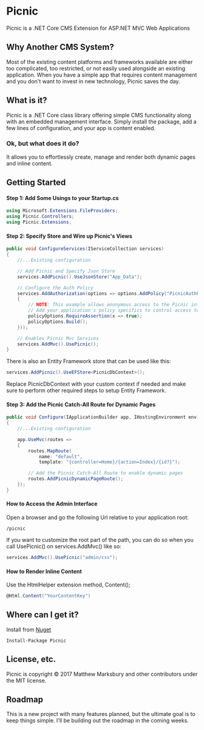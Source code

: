 # Picnic
Picnic is a .NET Core CMS Extension for ASP.NET MVC Web Applications


## Why Another CMS System?
Most of the existing content platforms and frameworks available are either too complicated, too restricted, or not easily used alongside an existing application.  When you have a simple app that requires content management and you don't want to invest in new technology, Picnic saves the day.


## What is it?
Picnic is a .NET Core class library offering simple CMS functionality along with an embedded management interface.  Simply install the package, add a few lines of configuration, and your app is content enabled.  

### Ok, but what does it do?
It allows you to effortlessly create, manage and render both dynamic pages and inline content.

## Getting Started

#### Step 1: Add Some Usings to your Startup.cs
```csharp
using Microsoft.Extensions.FileProviders;
using Picnic.Controllers;
using Picnic.Extensions;
```

#### Step 2: Specify Store and Wire up Picnic's Views
```csharp
public void ConfigureServices(IServiceCollection services)
{            
    //...Existing configuration

    // Add Picnic and Specify Json Store
    services.AddPicnic().UseJsonStore("App_Data");

    // Configure the Auth Policy
    services.AddAuthorization(options => options.AddPolicy("PicnicAuthPolicy", policyOptions =>
    {
        // NOTE: This example allows anonymous access to the Picnic interface
        // Add your application's policy specifics to control access to the Picnic interface
        policyOptions.RequireAssertion(x => true);
        policyOptions.Build();
    }));

    // Enables Picnic Mvc Services
    services.AddMvc().UsePicnic();
}
```

There is also an Entity Framework store that can be used like this:
```csharp
services.AddPicnic().UseEFStore<PicnicDbContext>();
```

Replace PicnicDbContext with your custom context if needed and make sure to perform other required steps to setup Entity Framework.

#### Step 3: Add the Picnic Catch-All Route for Dynamic Pages
```csharp
public void Configure(IApplicationBuilder app, IHostingEnvironment env)
{
    //...Existing configuration

    app.UseMvc(routes =>
    {
        routes.MapRoute(
            name: "default",
            template: "{controller=Home}/{action=Index}/{id?}");

        // Add the Picnic Catch-All Route to enable dynamic pages
        routes.AddPicnicDynamicPageRoute();
    });
}
```

#### How to Access the Admin Interface
Open a browser and go the following Url relative to your application root:
```
/picnic
```

If you want to customize the root part of the path, you can do so when you call UsePicnic() on services.AddMvc() like so:

```csharp
services.AddMvc().UsePicnic("admin/css");
```

#### How to Render Inline Content
Use the HtmlHelper extension method, Content();
```csharp
@Html.Content("YourContentKey")
```

## Where can I get it?
Install from [Nuget](https://www.nuget.org/packages/Picnic/) 
```
Install-Package Picnic
```

## License, etc.
Picnic is copyright © 2017 Matthew Marksbury and other contributors under the MIT license.


## Roadmap
This is a new project with many features planned, but the ultimate goal is to keep things simple.  I'll be building out the roadmap in the coming weeks. 
